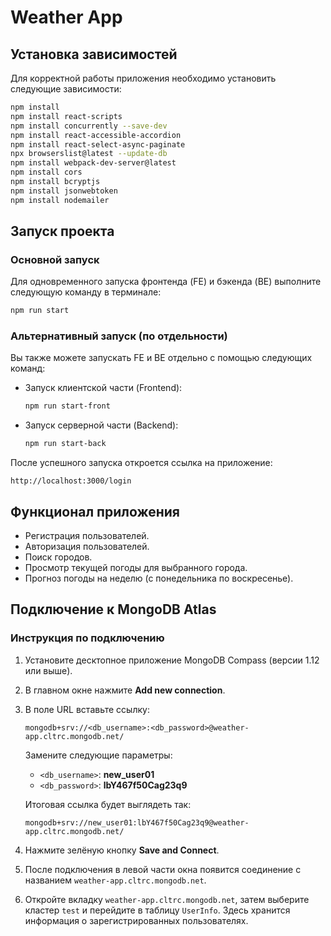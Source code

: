 # Weather App

## Установка зависимостей

Для корректной работы приложения необходимо установить следующие зависимости:

```bash
npm install
npm install react-scripts
npm install concurrently --save-dev
npm install react-accessible-accordion
npm install react-select-async-paginate
npx browserslist@latest --update-db
npm install webpack-dev-server@latest
npm install cors
npm install bcryptjs
npm install jsonwebtoken
npm install nodemailer
```

## Запуск проекта

### Основной запуск

Для одновременного запуска фронтенда (FE) и бэкенда (BE) выполните следующую команду в терминале:

```bash
npm run start
```

### Альтернативный запуск (по отдельности)

Вы также можете запускать FE и BE отдельно с помощью следующих команд:

- Запуск клиентской части (Frontend):

  ```bash
  npm run start-front
  ```

- Запуск серверной части (Backend):

  ```bash
  npm run start-back
  ```

После успешного запуска откроется ссылка на приложение:

```
http://localhost:3000/login
```

## Функционал приложения

- Регистрация пользователей.
- Авторизация пользователей.
- Поиск городов.
- Просмотр текущей погоды для выбранного города.
- Прогноз погоды на неделю (с понедельника по воскресенье).

## Подключение к MongoDB Atlas

### Инструкция по подключению

1. Установите десктопное приложение MongoDB Compass (версии 1.12 или выше).
2. В главном окне нажмите **Add new connection**.
3. В поле URL вставьте ссылку:

   ```
   mongodb+srv://<db_username>:<db_password>@weather-app.cltrc.mongodb.net/
   ```

   Замените следующие параметры:
   - `<db_username>`: **new_user01**
   - `<db_password>`: **lbY467f50Cag23q9**

   Итоговая ссылка будет выглядеть так:

   ```
   mongodb+srv://new_user01:lbY467f50Cag23q9@weather-app.cltrc.mongodb.net/
   ```

4. Нажмите зелёную кнопку **Save and Connect**.

5. После подключения в левой части окна появится соединение с названием `weather-app.cltrc.mongodb.net`.

6. Откройте вкладку `weather-app.cltrc.mongodb.net`, затем выберите кластер `test` и перейдите в таблицу `UserInfo`. Здесь хранится информация о зарегистрированных пользователях.
